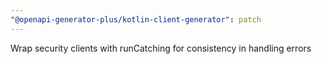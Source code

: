 ```yaml
---
"@openapi-generator-plus/kotlin-client-generator": patch
---
```


Wrap security clients with runCatching for consistency in handling errors
